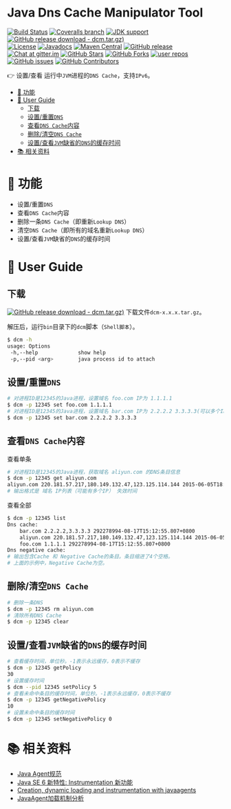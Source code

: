 Java Dns Cache Manipulator Tool
=================================

[![Build Status](https://img.shields.io/appveyor/ci/oldratlee/java-dns-cache-manipulator/master.svg?label=build)](https://ci.appveyor.com/project/oldratlee/java-dns-cache-manipulator)
[![Coveralls branch](https://img.shields.io/coveralls/github/alibaba/java-dns-cache-manipulator/master)](https://coveralls.io/github/alibaba/java-dns-cache-manipulator?branch=master)
[![JDK support](https://img.shields.io/badge/JDK-6+-green?logo=java&logoColor=white)](https://openjdk.java.net/)
[![GitHub release download - dcm.tar.gz)](https://img.shields.io/github/downloads/alibaba/java-dns-cache-manipulator/v1.6.0-RC1/dcm-1.6.0-RC1.tar.gz.svg)](https://github.com/alibaba/java-dns-cache-manipulator/releases/download/v1.6.0-RC1/dcm-1.6.0-RC1.tar.gz)  
[![License](https://img.shields.io/github/license/alibaba/java-dns-cache-manipulator?color=4D7A97)](https://www.apache.org/licenses/LICENSE-2.0.html)
[![Javadocs](https://img.shields.io/github/release/alibaba/java-dns-cache-manipulator?label=javadoc&color=3d7c47&logo=microsoft-academic&logoColor=white)](https://alibaba.github.io/java-dns-cache-manipulator/apidocs/)
[![Maven Central](https://img.shields.io/maven-central/v/com.alibaba/dns-cache-manipulator?color=2d545e&logo=apache-maven&logoColor=white)](https://search.maven.org/artifact/com.alibaba/dns-cache-manipulator)
[![GitHub release](https://img.shields.io/github/release/alibaba/java-dns-cache-manipulator.svg)](https://github.com/alibaba/java-dns-cache-manipulator/releases)  
[![Chat at gitter.im](https://img.shields.io/gitter/room/alibaba/java-dns-cache-manipulator?color=46BC99&logo=gitter&logoColor=white)](https://gitter.im/alibaba/java-dns-cache-manipulator?utm_source=badge&utm_medium=badge&utm_campaign=pr-badge&utm_content=badge)
[![GitHub Stars](https://img.shields.io/github/stars/alibaba/java-dns-cache-manipulator)](https://github.com/alibaba/java-dns-cache-manipulator/stargazers)
[![GitHub Forks](https://img.shields.io/github/forks/alibaba/java-dns-cache-manipulator)](https://github.com/alibaba/java-dns-cache-manipulator/fork)
[![user repos](https://badgen.net/github/dependents-repo/alibaba/java-dns-cache-manipulator?label=user%20repos)](https://github.com/alibaba/java-dns-cache-manipulator/network/dependents)
[![GitHub issues](https://img.shields.io/github/issues/alibaba/java-dns-cache-manipulator)](https://github.com/alibaba/java-dns-cache-manipulator/issues)
[![GitHub Contributors](https://img.shields.io/github/contributors/alibaba/java-dns-cache-manipulator)](https://github.com/alibaba/java-dns-cache-manipulator/graphs/contributors)

:point_right: 设置/查看 运行中`JVM`进程的`DNS Cache`，支持`IPv6`。

<!-- START doctoc generated TOC please keep comment here to allow auto update -->
<!-- DON'T EDIT THIS SECTION, INSTEAD RE-RUN doctoc TO UPDATE -->


- [:wrench: 功能](#wrench-%E5%8A%9F%E8%83%BD)
- [:busts_in_silhouette: User Guide](#busts_in_silhouette-user-guide)
    - [下载](#%E4%B8%8B%E8%BD%BD)
    - [设置/重置`DNS`](#%E8%AE%BE%E7%BD%AE%E9%87%8D%E7%BD%AEdns)
    - [查看`DNS Cache`内容](#%E6%9F%A5%E7%9C%8Bdns-cache%E5%86%85%E5%AE%B9)
    - [删除/清空`DNS Cache`](#%E5%88%A0%E9%99%A4%E6%B8%85%E7%A9%BAdns-cache)
    - [设置/查看`JVM`缺省的`DNS`的缓存时间](#%E8%AE%BE%E7%BD%AE%E6%9F%A5%E7%9C%8Bjvm%E7%BC%BA%E7%9C%81%E7%9A%84dns%E7%9A%84%E7%BC%93%E5%AD%98%E6%97%B6%E9%97%B4)
- [:books: 相关资料](#books-%E7%9B%B8%E5%85%B3%E8%B5%84%E6%96%99)

<!-- END doctoc generated TOC please keep comment here to allow auto update -->

:wrench: 功能
=================================

- 设置/重置`DNS`
- 查看`DNS Cache`内容
- 删除一条`DNS Cache`（即重新`Lookup DNS`）
- 清空`DNS Cache`（即所有的域名重新`Lookup DNS`）
- 设置/查看`JVM`缺省的`DNS`的缓存时间

:busts_in_silhouette: User Guide
=================================

下载
----------

[![GitHub release download - dcm.tar.gz)](https://img.shields.io/github/downloads/alibaba/java-dns-cache-manipulator/v1.6.0-RC1/dcm-1.6.0-RC1.tar.gz.svg)](https://github.com/alibaba/java-dns-cache-manipulator/releases/download/v1.6.0-RC1/dcm-1.6.0-RC1.tar.gz) 下载文件`dcm-x.x.x.tar.gz`。

解压后，运行`bin`目录下的`dcm`脚本（`Shell脚本`）。

```bash
$ dcm -h
usage: Options
 -h,--help             show help
 -p,--pid <arg>        java process id to attach
```

设置/重置`DNS`
---------------

```bash
# 对进程ID是12345的Java进程，设置域名 foo.com IP为 1.1.1.1
$ dcm -p 12345 set foo.com 1.1.1.1
# 对进程ID是12345的Java进程，设置域名 bar.com IP为 2.2.2.2 3.3.3.3(可以多个IP)
$ dcm -p 12345 set bar.com 2.2.2.2 3.3.3.3
```

查看`DNS Cache`内容
---------------

查看单条

```bash
# 对进程ID是12345的Java进程，获取域名 aliyun.com 的DNS条目信息
$ dcm -p 12345 get aliyun.com
aliyun.com 220.181.57.217,180.149.132.47,123.125.114.144 2015-06-05T18:56:09.635+0800
# 输出格式是 域名 IP列表（可能有多个IP） 失效时间
```

查看全部

```bash
$ dcm -p 12345 list
Dns cache:
    bar.com 2.2.2.2,3.3.3.3 292278994-08-17T15:12:55.807+0800
    aliyun.com 220.181.57.217,180.149.132.47,123.125.114.144 2015-06-05T19:00:30.514+0800
    foo.com 1.1.1.1 292278994-08-17T15:12:55.807+0800
Dns negative cache:
# 输出包含Cache 和 Negative Cache的条目。条目缩进了4个空格。
# 上面的示例中，Negative Cache为空。
```

删除/清空`DNS Cache`
---------------

```bash
# 删除一条DNS
$ dcm -p 12345 rm aliyun.com
# 清除所有DNS Cache
$ dcm -p 12345 clear
```

设置/查看`JVM`缺省的`DNS`的缓存时间
---------------

```bash
# 查看缓存时间，单位秒。-1表示永远缓存，0表示不缓存
$ dcm -p 12345 getPolicy
30
# 设置缓存时间
$ dcm --pid 12345 setPolicy 5
# 查看未命中条目的缓存时间，单位秒。-1表示永远缓存，0表示不缓存
$ dcm -p 12345 getNegativePolicy
10
# 设置未命中条目的缓存时间
$ dcm -p 12345 setNegativePolicy 0
```

:books: 相关资料
=================================

* [Java Agent规范](http://docs.oracle.com/javase/7/docs/api/java/lang/instrument/package-summary.html)
* [Java SE 6 新特性: Instrumentation 新功能](http://www.ibm.com/developerworks/cn/java/j-lo-jse61/)
* [Creation, dynamic loading and instrumentation with javaagents](http://dhruba.name/2010/02/07/creation-dynamic-loading-and-instrumentation-with-javaagents/)
* [JavaAgent加载机制分析](http://nijiaben.iteye.com/blog/1847212)
